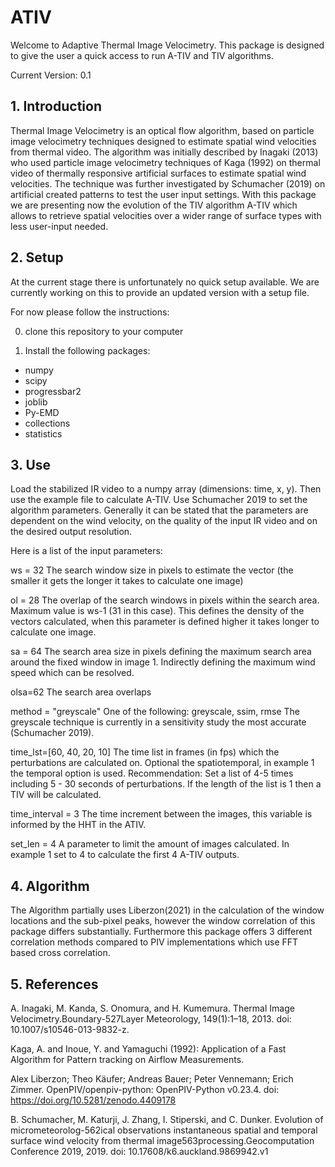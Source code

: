 # ATIV

Welcome to Adaptive Thermal Image Velocimetry. This package is designed to give the user a quick access to run A-TIV and TIV algorithms. 

Current Version: 0.1


## 1. Introduction

Thermal Image Velocimetry is an optical flow algorithm, based on particle image velocimetry techniques designed to estimate spatial wind velocities from thermal video. The algorithm was initially described by Inagaki (2013) who used particle image velocimetry techniques of Kaga (1992) on thermal video of thermally responsive artificial surfaces to estimate spatial wind velocities. The technique was further investigated by Schumacher (2019) on artificial created patterns to test the user input settings. With this package we are presenting now the evolution of the TIV algorithm A-TIV which allows to retrieve spatial velocities over a wider range of surface types with less user-input needed. 

## 2. Setup

At the current stage there is unfortunately no quick setup available. We are currently working on this to provide an updated version with a setup file.

For now please follow the instructions:

0. clone this repository to your computer

1. Install the following packages:

- numpy
- scipy 
- progressbar2
- joblib
- Py-EMD
- collections
- statistics


## 3. Use

Load the stabilized IR video to a numpy array (dimensions: time, x, y). Then use the example file to calculate A-TIV.
Use Schumacher 2019 to set the algorithm parameters.  Generally it can be stated that the parameters are dependent on the wind velocity, on the quality of the input IR video and on the desired output resolution.

Here is a list of the input parameters:

ws = 32
The search window size in pixels to estimate the vector (the smaller it gets the longer it takes to calculate one image)

ol = 28
The overlap of the search windows in pixels within the search area. Maximum value is ws-1 (31 in this case). This defines the density of the vectors calculated, when this parameter is defined higher it takes longer to calculate one image.

sa = 64
The search area size in pixels defining the maximum search area around the fixed window in image 1. Indirectly defining the maximum wind speed which can be resolved.

olsa=62
The search area overlaps

method = "greyscale"
One of the following: greyscale, ssim, rmse
The greyscale technique is currently in a sensitivity study the most accurate (Schumacher 2019).


time_lst=[60, 40, 20, 10]
The time list in frames (in fps) which the perturbations are calculated on. Optional the spatiotemporal, in example 1 the temporal option is used. 
Recommendation: Set a list of 4-5 times including 5 - 30 seconds of perturbations. If the length of the list is 1 then a TIV will be calculated.


time_interval = 3
The time increment between the images, this variable is informed by the HHT in the ATIV.

set_len = 4
A parameter to limit the amount of images calculated. In example 1 set to 4 to calculate the first 4 A-TIV outputs.


## 4. Algorithm

The Algorithm partially uses Liberzon(2021) in the calculation of the window locations and the sub-pixel peaks, however the window correlation of this package differs substantially. Furthermore this package offers 3 different correlation methods compared to PIV implementations which use FFT based cross correlation.


## 5. References

A. Inagaki, M. Kanda, S. Onomura, and H. Kumemura.  Thermal Image Velocimetry.Boundary-527Layer Meteorology, 149(1):1–18, 2013.  doi:  10.1007/s10546-013-9832-z.

Kaga, A. and Inoue, Y. and Yamaguchi (1992): Application of a Fast Algorithm for Pattern tracking on Airflow Measurements.

Alex Liberzon; Theo Käufer; Andreas Bauer; Peter Vennemann; Erich Zimmer. OpenPIV/openpiv-python: OpenPIV-Python v0.23.4. doi: https://doi.org/10.5281/zenodo.4409178

B. Schumacher, M. Katurji, J. Zhang, I. Stiperski, and C. Dunker.  Evolution of micrometeorolog-562ical observations instantaneous spatial and temporal surface wind velocity from thermal image563processing.Geocomputation Conference 2019, 2019.  doi:  10.17608/k6.auckland.9869942.v1